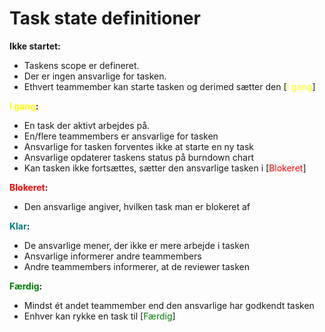 ﻿Task state definitioner
============================


**<span>Ikke startet</span>:**

- Taskens scope er defineret.
- Der er ingen ansvarlige for tasken.
- Ethvert teammember kan starte tasken og derimed sætter den [<span style="color:yellow">I gang</span>]

**<span style="color:yellow">I gang</span>:**

- En task der aktivt arbejdes på.
- En/flere teammembers er ansvarlige for tasken
- Ansvarlige for tasken forventes ikke at starte en ny task
- Ansvarlige opdaterer taskens status på burndown chart
- Kan tasken ikke fortsættes, sætter den ansvarlige tasken i [<span style="color:red">Blokeret</span>]

**<span style="color:red">Blokeret</span>:**

- Den ansvarlige angiver, hvilken task man er blokeret af

**<span style="color:teal">Klar</span>:**

- De ansvarlige mener, der ikke er mere arbejde i tasken
- Ansvarlige informerer andre teammembers
- Andre teammembers informerer, at de reviewer tasken

**<span style="color:green">Færdig</span>:**

- Mindst ét andet teammember end den ansvarlige har godkendt tasken
- Enhver kan rykke en task til [<span style="color:green">Færdig</span>]